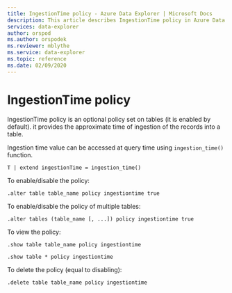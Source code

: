 ```yaml
---
title: IngestionTime policy - Azure Data Explorer | Microsoft Docs
description: This article describes IngestionTime policy in Azure Data Explorer.
services: data-explorer
author: orspod
ms.author: orspodek
ms.reviewer: mblythe
ms.service: data-explorer
ms.topic: reference
ms.date: 02/09/2020
---
```

# IngestionTime policy

IngestionTime policy is an optional policy set on tables (it is enabled by default).
it provides the approximate time of ingestion of the records into a table.

Ingestion time value can be accessed at query time using `ingestion_time()` function.

```
T | extend ingestionTime = ingestion_time()
```

To enable/disable the policy:

```
.alter table table_name policy ingestiontime true
```

To enable/disable the policy of multiple tables:

```
.alter tables (table_name [, ...]) policy ingestiontime true
```

To view the policy:

```
.show table table_name policy ingestiontime  

.show table * policy ingestiontime  
```

To delete the policy (equal to disabling):

```
.delete table table_name policy ingestiontime  
```